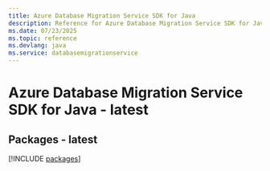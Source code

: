 ```yaml
---
title: Azure Database Migration Service SDK for Java
description: Reference for Azure Database Migration Service SDK for Java
ms.date: 07/23/2025
ms.topic: reference
ms.devlang: java
ms.service: databasemigrationservice
---
```

# Azure Database Migration Service SDK for Java - latest
## Packages - latest
[!INCLUDE [packages](database-migration-service-index.md)]